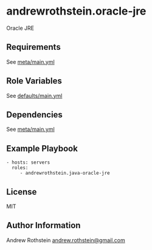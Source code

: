 andrewrothstein.oracle-jre
=========

Oracle JRE

Requirements
------------

See [meta/main.yml](meta/main.yml)

Role Variables
--------------

See [defaults/main.yml](defaults/main.yml)

Dependencies
------------

See [meta/main.yml](meta/main.yml)

Example Playbook
----------------

    - hosts: servers
      roles:
         - andrewrothstein.java-oracle-jre

License
-------

MIT

Author Information
------------------

Andrew Rothstein andrew.rothstein@gmail.com
